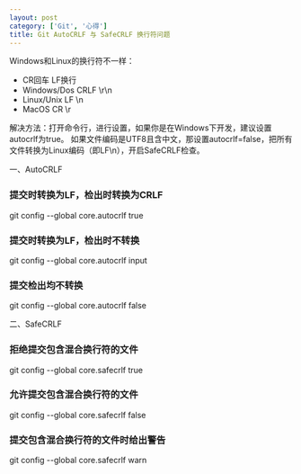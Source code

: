 ```yaml
---
layout: post
category: ['Git', '心得']
title: Git AutoCRLF 与 SafeCRLF 换行符问题
---
```


Windows和Linux的换行符不一样：

- CR回车 LF换行
- Windows/Dos CRLF \r\n
- Linux/Unix LF \n
- MacOS CR \r

解决方法：打开命令行，进行设置，如果你是在Windows下开发，建议设置autocrlf为true。
如果文件编码是UTF8且含中文，那设置autocrlf=false，把所有文件转换为Linux编码（即LF\n），开启SafeCRLF检查。

一、AutoCRLF

### 提交时转换为LF，检出时转换为CRLF
git config --global core.autocrlf true

### 提交时转换为LF，检出时不转换
git config --global core.autocrlf input

### 提交检出均不转换
git config --global core.autocrlf false

二、SafeCRLF

### 拒绝提交包含混合换行符的文件
git config --global core.safecrlf true

### 允许提交包含混合换行符的文件
git config --global core.safecrlf false

### 提交包含混合换行符的文件时给出警告
git config --global core.safecrlf warn